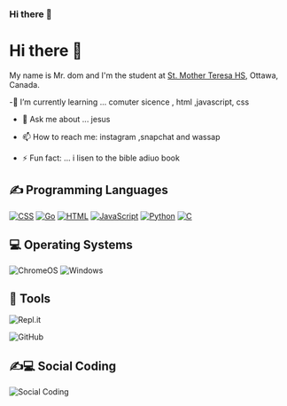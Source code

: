 ### Hi there 👋

<!--
**Armatys22/Armatys22** is a ✨ _special_ ✨ repository because its `README.md` (this file) appears on your GitHub profile.

Here are some ideas to get you started:

- 🔭 I’m currently working on ...
- 🌱 I’m currently learning ...
- 👯 I’m looking to collaborate on ...
- 🤔 I’m looking for help with ...
- 💬 Ask me about ...
- 📫 How to reach me: ...
- 😄 Pronouns: ...
- ⚡ Fun fact: ...
-->
<h1>Hi there 👋</h1>
<p>My name is Mr. dom and I'm the student at <a href="http://mths.ca">St. Mother Teresa HS</a>, Ottawa, Canada.

-🌱 I’m currently learning ... comuter sicence , html ,javascript, css

- 💬 Ask me about ... jesus

- 📫 How to reach me: instagram ,snapchat and wassap

- ⚡ Fun fact: ... i lisen to the bible adiuo book
 
</p>

<h2>✍ Programming Languages</h2>
<p>
  <a href="https://github.com/search?q=user%3AICS2O-Unit-3-04-Armatys22+language%3Acss"><img alt="CSS" src="https://img.shields.io/badge/CSS-1572B6.svg?logo=css3&logoColor=white"></a>
  <a href="https://github.com/search?q=user%3AArmatys22+language%3Ago"><img alt="Go" src="https://img.shields.io/badge/go-%2300ADD8?logo=go&logoColor=white"></a>
  <a href="https://github.com/search?q=user%3AArmatys22+language%3Ahtml"><img alt="HTML" src="https://img.shields.io/badge/HTML-E34F26.svg?logo=java&logoColor=white"></a>
  <a href="https://github.com/search?q=user%3AArmatys22+language%3Ajavascript"><img alt="JavaScript" src="https://img.shields.io/badge/JavaScript-F7DF1E.svg?logo=javascript&logoColor=black"></a>
  <a href="https://github.com/search?q=user%3AArmatys22+language%3Apython"><img alt="Python" src="https://img.shields.io/badge/Python-14354C.svg?logo=python&logoColor=white"></a>
    <a href="https://github.com/search?q=user%3AICS2O-Unit-3-04-Armatys22+language%3AC"><img alt="C" src="https://img.shields.io/badge/C-1572B6.svg?logo=C3&logoColor=red"></a>

</p>

<h2>💻 Operating Systems</h2>
<p>
  <img src="https://img.shields.io/badge/chrome%20os-3d89fc?logo=google%20chrome&logoColor=white" alt="ChromeOS">
  <img src="https://img.shields.io/badge/Windows-0078D6?logo=windows&logoColor=white" alt="Windows">
</p>

## 🔧 Tools

  ![Repl.it](https://img.shields.io/badge/Repl.it-%230D101E.svg?style=for-the-badge&logo=replit&logoColor=white)
  
  ![GitHub](https://img.shields.io/badge/github-%23121011.svg?style=for-the-badge&logo=github&logoColor=white)
  

## ✍💻 Social Coding

![Social Coding](./images/social_coding.jpg)
